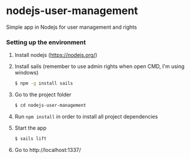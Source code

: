 # nodejs-user-management

Simple app in Nodejs for user management and rights

### Setting up the environment

1. Install nodejs (https://nodejs.org/)

2. Install sails (remember to use admin rights when open CMD, I'm using windows)

	```sh
	$ npm -g install sails
	```
	
3. Go to the project folder

	```sh
	$ cd nodejs-user-management
	```

4. Run `npm install` in order to install all project dependencies
	
5. Start the app

	```sh
	$ sails lift
	```

6. Go to http://localhost:1337/
